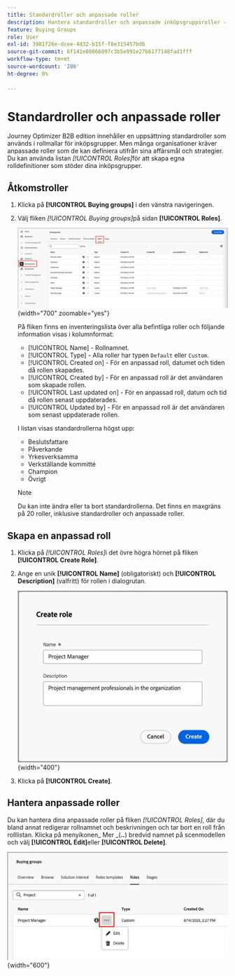 ```yaml
---
title: Standardroller och anpassade roller
description: Hantera standardroller och anpassade inköpsgruppsroller - skapa, redigera och konfigurera rolldefinitioner för dina affärsbehov i Journey Optimizer B2B edition.
feature: Buying Groups
role: User
exl-id: 3981f26e-dcee-4d32-b15f-f8e315457bd6
source-git-commit: 6f141e08066097c3b5e991e27b6177148fad1fff
workflow-type: tm+mt
source-wordcount: '286'
ht-degree: 0%

---
```


# Standardroller och anpassade roller

Journey Optimizer B2B edition innehåller en uppsättning standardroller som används i rollmallar för inköpsgrupper. Men många organisationer kräver anpassade roller som de kan definiera utifrån sina affärsmål och strategier. Du kan använda listan _[!UICONTROL Roles]_&#x200B;för att skapa egna rolldefinitioner som stöder dina inköpsgrupper.

## Åtkomstroller

1. Klicka på **[!UICONTROL Buying groups]** i den vänstra navigeringen.

1. Välj fliken _[!UICONTROL Buying groups]_&#x200B;på sidan **[!UICONTROL Roles]**.

   ![Fliken Roller](./assets/roles-tab.png){width="700" zoomable="yes"}

   På fliken finns en inventeringslista över alla befintliga roller och följande information visas i kolumnformat:

   * [!UICONTROL Name] - Rollnamnet.
   * [!UICONTROL Type] - Alla roller har typen `Default` eller `Custom`.
   * [!UICONTROL Created on] - För en anpassad roll, datumet och tiden då rollen skapades.
   * [!UICONTROL Created by] - För en anpassad roll är det användaren som skapade rollen.
   * [!UICONTROL Last updated on] - För en anpassad roll, datum och tid då rollen senast uppdaterades.
   * [!UICONTROL Updated by] - För en anpassad roll är det användaren som senast uppdaterade rollen.

   I listan visas standardrollerna högst upp:

   * Beslutsfattare
   * Påverkande
   * Yrkesverksamma
   * Verkställande kommitté
   * Champion
   * Övrigt

   >[!NOTE]
   >
   >Du kan inte ändra eller ta bort standardrollerna. Det finns en maxgräns på 20 roller, inklusive standardroller och anpassade roller.

## Skapa en anpassad roll

1. Klicka på _[!UICONTROL Roles]_&#x200B;i det övre högra hörnet på fliken **[!UICONTROL Create Role]**.

1. Ange en unik **[!UICONTROL Name]** (obligatoriskt) och **[!UICONTROL Description]** (valfritt) för rollen i dialogrutan.

   ![Dialogrutan Skapa roll](./assets/roles-create-dialog.png){width="400"}

1. Klicka på **[!UICONTROL Create]**.

## Hantera anpassade roller

Du kan hantera dina anpassade roller på fliken _[!UICONTROL Roles]_, där du bland annat redigerar rollnamnet och beskrivningen och tar bort en roll från rolllistan. Klicka på menyikonen_ Mer _(**..**) bredvid namnet på scenmodellen och välj **[!UICONTROL Edit]**&#x200B;eller **[!UICONTROL Delete]**.

![Redigera eller ta bort en anpassad roll](./assets/roles-more-menu.png){width="600"}
